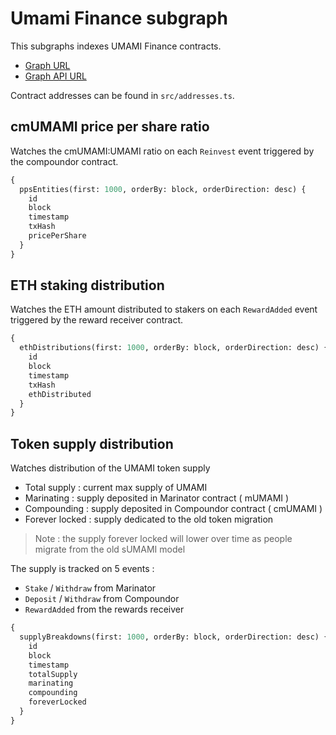 # Umami Finance subgraph

This subgraphs indexes UMAMI Finance contracts.

- [Graph URL](https://thegraph.com/hosted-service/subgraph/umamidao/protocol-metrics)
- [Graph API URL](https://api.thegraph.com/subgraphs/name/umamidao/protocol-metrics)

Contract addresses can be found in `src/addresses.ts`.

## cmUMAMI price per share ratio

Watches the cmUMAMI:UMAMI ratio on each `Reinvest` event triggered by the compoundor contract.

```graphql
{
  ppsEntities(first: 1000, orderBy: block, orderDirection: desc) {
    id
    block
    timestamp
    txHash
    pricePerShare
  }
}
```

## ETH staking distribution

Watches the ETH amount distributed to stakers on each `RewardAdded` event triggered by the reward receiver contract.

```graphql
{
  ethDistributions(first: 1000, orderBy: block, orderDirection: desc) {
    id
    block
    timestamp
    txHash
    ethDistributed
  }
}
```

## Token supply distribution

Watches distribution of the UMAMI token supply

- Total supply : current max supply of UMAMI
- Marinating : supply deposited in Marinator contract ( mUMAMI )
- Compounding : supply deposited in Compoundor contract ( cmUMAMI )
- Forever locked : supply dedicated to the old token migration

> Note : the supply forever locked will lower over time as people migrate from the old sUMAMI model

The supply is tracked on 5 events :

- `Stake` / `Withdraw` from Marinator
- `Deposit` / `Withdraw` from Compoundor
- `RewardAdded` from the rewards receiver

```graphql
{
  supplyBreakdowns(first: 1000, orderBy: block, orderDirection: desc) {
    id
    block
    timestamp
    totalSupply
    marinating
    compounding
    foreverLocked
  }
}
```
